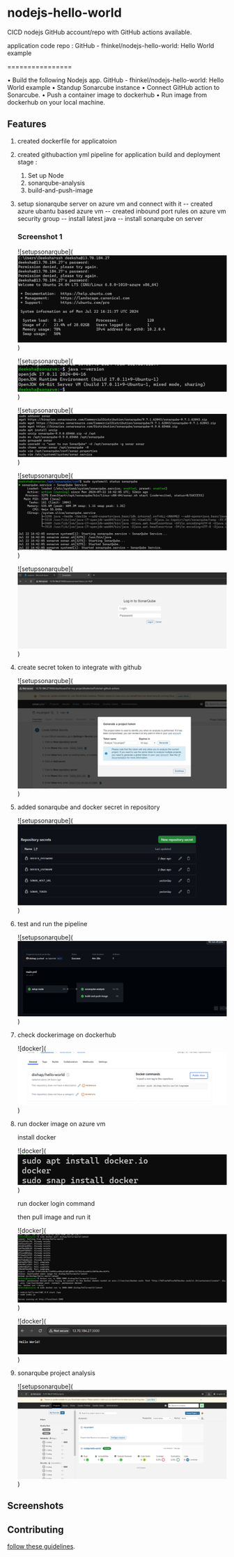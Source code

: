 # nodejs-hello-world
CICD nodejs GitHub account/repo with GitHub actions available.  

application code repo : GitHub - fhinkel/nodejs-hello-world: Hello World example

================

•	Build the following Nodejs app. GitHub - fhinkel/nodejs-hello-world: Hello World example
•	Standup Sonarcube instance
•	Connect GitHub action to Sonarcube.
•	Push a container image to dockerhub
•	Run image from dockerhub on your local machine.


## Features

1. created dockerfile for applicatoion
2. created githubaction yml pipeline for application build and deployment
   stage : 
    1. Set up Node
    2. sonarqube-analysis
    3. build-and-push-image
           
3. setup sionarqube server on azure vm and connect with it 
    -- created azure ubantu based azure vm
    -- created inbound port rules on azure vm security group
    -- install latest java
    -- install sonarqube on server
    ### Screenshot 1
    ![setupsonarqube](![alt text](image.png))

    ![setupsonarqube](![alt text](image-2.png))

    ![setupsonarqube](![alt text](image-4.png))

    ![setupsonarqube](![alt text](image-1.png))

    ![setupsonarqube](![alt text](image-5.png))

    
4. create secret token to integrate with github 

   ![setupsonarqube](![alt text](image-6.png))

5. added sonarqube and docker secret in repository 

   ![setupsonarqube](![alt text](image-10.png))

6. test and run the pipeline 

   ![setupsonarqube](![alt text](image-7.png))

7. check dockerimage on dockerhub
   

   ![docker](![alt text](image-8.png))

7. run docker image on azure vm 

   install docker

   ![docker](![alt text](image-3.png)) 

   run docker login command 

   then pull image and run it 

   ![docker](![alt text](image-12.png)) 

   ![docker](![alt text](image-9.png)) 

8. sonarqube project analysis 

   ![setupsonarqube](![alt text](image-11.png)) 

## Screenshots


## Contributing

[follow these guidelines](CONTRIBUTING.md).
